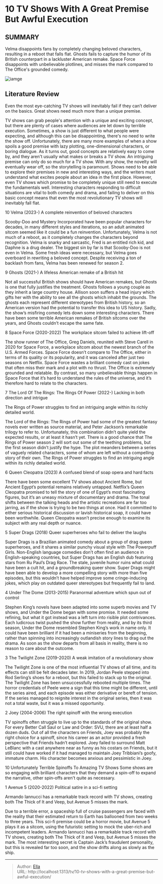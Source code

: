 # 10 TV Shows With A Great Premise But Awful Execution


## SUMMARY 


 Velma disappoints fans by completely changing beloved characters, resulting in a reboot that falls flat. 
 Ghosts fails to capture the humor of its British counterpart in a lackluster American remake. 
 Space Force disappoints with unbelievable plotlines, and misses the mark compared to The Office&#39;s grounded comedy. 

![iamge](https://static1.srcdn.com/wordpress/wp-content/uploads/2023/04/velma-daphne-and-fred-in-velma.jpg)

## Literature Review
Even the most eye-catching TV shows will inevitably fail if they can’t deliver on the basics. Great shows need much more than a unique premise.




TV shows can grab people&#39;s attention with a unique and exciting concept, but there are plenty of cases where audiences are let down by terrible execution. Sometimes, a show is just different to what people were expecting, and although this can be disappointing, there&#39;s no need to write the show off. Unfortunately, there are many more examples of when a show spoils a good premise with lazy plotting, one-dimensional characters, or boring dialogue. As it turns out, good concepts are relatively easy to come by, and they aren&#39;t usually what makes or breaks a TV show.
An intriguing premise can only do so much for a TV show. With any show, the novelty will eventually wear off, so the storytelling is paramount. Shows need to be able to explore their premises in new and interesting ways, and the writers must understand what excites people about an idea in the first place. However, even TV shows which promise to be completely unique still need to execute the fundamentals well. Interesting characters responding to difficult situations are vital to both comedy and drama, and failing to deliver on this basic concept means that even the most revolutionary TV shows will inevitably fall flat.









 








 10  Velma (2023-) 
A complete reinvention of beloved characters


 







Scooby-Doo and Mystery Incorporated have been popular characters for decades, in many different styles and iterations, so an adult animated sitcom seemed like it could be a fun reinvention. Unfortunately, Velma is not much of a reboot, as it completely changes the characters beyond recognition. Velma is snarky and sarcastic, Fred is an entitled rich kid, and Daphne is a drug dealer. The biggest sin by far is that Scooby-Doo is not even in Velma. Some fresh ideas were necessary, but Velma goes overboard in rewriting a beloved concept. Despite receiving a ton of backlash from fans, Velma has been renewed for season 2.





 9  Ghosts (2021-) 
A lifeless American remake of a British hit
        

Not all successful British shows should have American remakes, but Ghosts is one that fully justifies the treatment. Ghosts follows a young couple as they inherit a large country house. Allison soon suffers a head injury which gifts her with the ability to see all the ghosts which inhabit the grounds. The ghosts each represent different stereotypes from British history, so an American version had the potential to transfer this idea to US history. Sadly, the show’s misfiring comedy lets down some interesting characters. There have been some terrible American remakes of British sitcoms over the years, and Ghosts couldn’t escape the same fate.





 8  Space Force (2020-2022) 
The workplace sitcom failed to achieve lift-off

        

The show runner of The Office, Greg Daniels, reunited with Steve Carell in 2020 for Space Force, a workplace sitcom about the newest branch of the U.S. Armed Forces. Space Force doesn’t compare to The Office, either in terms of its quality or its popularity, and it was canceled after just two seasons on Netflix. Space Force wastes a brilliant comedy cast on jokes that often miss their mark and a plot with no thrust. The Office is extremely grounded and relatable. By contrast, so many unbelievable things happen in Space Force that it’s hard to understand the rules of the universe, and it’s therefore hard to relate to the characters.





 7  The Lord Of The Rings: The Rings Of Power (2022-) 
Lacking in both direction and intrigue


 







The Rings of Power struggles to find an intriguing angle within its richly detailed world. 

The Lord of the Rings: The Rings of Power had some of the greatest fantasy novels ever written as source material, and Peter Jackson’s remarkable trilogy to refer to. Unfortunately, this combination didn’t quite yield the expected results, or at least it hasn’t yet. There is a good chance that The Rings of Power season 2 will sort out some of the teething problems, but the first season didn’t justify the hype. The plot meanders between a series of vaguely related characters, some of whom are left without a compelling story of their own. The Rings of Power struggles to find an intriguing angle within its richly detailed world.





 6  Queen Cleopatra (2023) 
A confused blend of soap opera and hard facts
        

There have been some excellent TV shows about Ancient Rome, but Ancient Egypt’s potential remains relatively untapped. Netflix’s Queen Cleopatra promised to tell the story of one of Egypt’s most fascinating figures, but it’s an uneasy mixture of documentary and drama. The tonal shifts between the talking heads and the artistic recreations are far too jarring, as if the show is trying to be two things at once. Had it committed to either serious historical discussion or lavish historical soap, it could have been worthwhile. Queen Cleopatra wasn’t precise enough to examine its subject with any real depth or nuance.





 5  Super Drags (2018) 
Queer superheroes who fail to deliver the laughs
        

Super Drags is a Brazilian animated comedy about a group of drag queen superheroes, and it shares a similar punchy visual style with The Powerpuff Girls. Non-English language comedies don’t often find an audience in English-speaking countries, but Super Drags has an English dub featuring stars from Ru Paul’s Drag Race. The stale, juvenile humor ruins what could have been a cult hit, and a groundbreaking queer show. Super Drags might have been able to develop a more compelling story with more than five episodes, but this wouldn’t have helped improve some cringe-inducing jokes, which play on outdated queer stereotypes but frequently fail to land.





 4  Under The Dome (2013-2015) 
Paranormal adventure which spun out of control
        

Stephen King’s novels have been adapted into some superb movies and TV shows, and Under the Dome began with some promise. It needed some refining, but what it got instead was a left turn into risible plot contrivances. Each ludicrous twist pushed the show further from reality, and by its third season, Under the Dome resembled Stephen King’s work in name only. It could have been brilliant if it had been a miniseries from the beginning, rather than spinning into increasingly outlandish story lines to drag out the drama. As soon as the show departs from all basis in reality, there is no reason to care about the outcome.





 3  The Twilight Zone (2019-2020) 
A weak imitation of a revolutionary show
        

The Twilight Zone is one of the most influential TV shows of all time, and its effects can still be felt decades later. In 2019, Jordan Peele stepped into Rod Serling’s shoes for a reboot, but this failed to stack up to the original. The Twilight Zone has been unsuccessfully rebooted multiple times. The horror credentials of Peele were a sign that this time might be different, until the series aired, and each episode was either derivative or bereft of tension. If the series managed to reignite interest in the original series, then it was not a total waste, but it was a missed opportunity.





 2  Joey (2004-2006) 
The right spinoff with the wrong execution
        

TV spinoffs often struggle to live up to the standards of the original show. For every Better Call Saul or Law and Order: SVU, there are at least half a dozen duds. Out of all the characters on Friends, Joey was probably the right choice for a spinoff, since his career as an actor provided a fresh perspective that Friends hadn’t explored. Joey failed to surround Matt LeBlanc with a cast anywhere near as funny as his costars on Friends, but it still could have worked if it had managed to maintain Joey Tribbiani’s goofy, immature charm. His character becomes anxious and pessimistic in Joey.
            
 
 10 Unfortunately Terrible Spinoffs To Amazing TV Shows 
Some shows are so engaging with brilliant characters that they demand a spin-off to expand the narrative, other spin-offs aren&#39;t quite as necessary.









 1  Avenue 5 (2020-2022) 
Political satire in a sci-fi setting


 







Armando Iannucci has a remarkable track record with TV shows, creating both The Thick of It and Veep, but Avenue 5 misses the mark. 

Due to a terrible error, a spaceship full of cruise passengers are faced with the reality that their estimated return to Earth has ballooned from two weeks to three years. This sci-fi premise could be a horror movie, but Avenue 5 plays it as a sitcom, using the futuristic setting to mock the uber-rich and incompetent leaders. Armando Iannucci has a remarkable track record with TV shows, creating both The Thick of It and Veep, but Avenue 5 misses the mark. The most interesting secret is Captain Jack’s fraudulent personality, but this is revealed far too soon, and the show drifts along as slowly as the ship. 

---

> Author: [Ella](https://instagram.hk.cn/)  
> URL: http://localhost:1313/tv/10-tv-shows-with-a-great-premise-but-awful-execution/  

